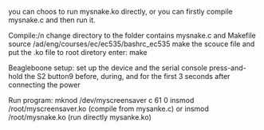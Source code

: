 you can choos to run mysnake.ko directly, or you can firstly compile mysnake.c and then run it.

Compile:/n
change directory to the folder contains mysnake.c and Makefile
source /ad/eng/courses/ec/ec535/bashrc_ec535 make the scouce file and put the .ko file to root diretory
enter: make

Beagleboone setup:
set up the device and the serial console
press-and-hold the S2 button9 before, during, and for the first 3 seconds after connecting the power

Run program:
mknod /dev/myscreensaver c 61 0
insmod /root/myscreensaver.ko (compile from mysanke.c)
 or insmod /root/mysnake.ko (run directly mysanke.ko)
